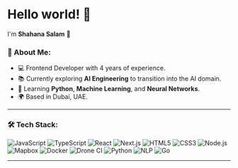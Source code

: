 # Hello world! 👋  
I'm **Shahana Salam** 🚀  

### 🚀 About Me:
- 💻 Frontend Developer with 4 years of experience.  
- 📚 Currently exploring **AI Engineering** to transition into the AI domain.  
- 🌱 Learning **Python**, **Machine Learning**, and **Neural Networks**.  
- 🌍 Based in Dubai, UAE.  

---

### 🛠️ Tech Stack:
![JavaScript](https://img.shields.io/badge/JavaScript-333333?style=flat&logo=javascript&logoColor=F7DF1E) ![TypeScript](https://img.shields.io/badge/TypeScript-333333?style=flat&logo=typescript&logoColor=3178C6) ![React](https://img.shields.io/badge/React-333333?style=flat&logo=react&logoColor=61DAFB) ![Next.js](https://img.shields.io/badge/Next.js-333333?style=flat&logo=nextdotjs&logoColor=FFFFFF) ![HTML5](https://img.shields.io/badge/HTML5-333333?style=flat&logo=html5&logoColor=E34F26) ![CSS3](https://img.shields.io/badge/CSS3-333333?style=flat&logo=css3&logoColor=1572B6) ![Node.js](https://img.shields.io/badge/Node.js-333333?style=flat&logo=node.js&logoColor=339933) ![Mapbox](https://img.shields.io/badge/Mapbox-333333?style=flat&logo=mapbox&logoColor=00ADFF) ![Docker](https://img.shields.io/badge/Docker-333333?style=flat&logo=docker&logoColor=2496ED) ![Drone CI](https://img.shields.io/badge/Drone_CI-333333?style=flat&logo=drone&logoColor=00C6FF) ![Python](https://img.shields.io/badge/Python-333333?style=flat&logo=python&logoColor=3776AB) ![NLP](https://img.shields.io/badge/NLP-333333?style=flat&logo=robot-framework&logoColor=FF6F00) ![Go](https://img.shields.io/badge/Go-333333?style=flat&logo=go&logoColor=00ADD8)


---

